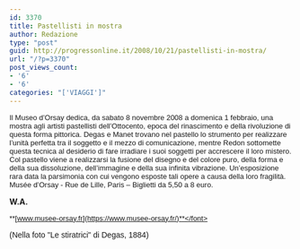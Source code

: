 ```yaml
---
id: 3370
title: Pastellisti in mostra
author: Redazione
type: "post"
guid: http://progressonline.it/2008/10/21/pastellisti-in-mostra/
url: "/?p=3370"
post_views_count:
- '6'
- '6'
categories: "['VIAGGI']"
---
```


<font face="Tahoma, sans-serif"><font size="2">Il Museo d’Orsay dedica, da sabato 8 novembre 2008 a domenica 1 febbraio, una mostra agli artisti pastellisti dell’Ottocento, epoca del rinascimento e della rivoluzione di questa forma pittorica. Degas e Manet trovano nel pastello lo strumento per realizzare l’unità perfetta tra il soggetto e il mezzo di comunicazione, mentre Redon sottomette questa tecnica al desiderio di fare irradiare i suoi soggetti per accrescere il loro mistero. Col pastello viene a realizzarsi la fusione del disegno e del colore puro, della forma e della sua dissoluzione, dell’immagine e della sua infinita vibrazione. Un’esposizione rara data la parsimonia con cui vengono esposte tali opere a causa della loro fragilità. Musée d’Orsay - Rue de Lille, Paris – Biglietti da 5,50 a 8 euro.</font></font>

**W.A.**

<font face="Tahoma, sans-serif"><font size="2"> **[www.musee-orsay.fr](https://www.musee-orsay.fr/)**</font></font>

(Nella foto "Le stiratrici" di Degas, 1884)